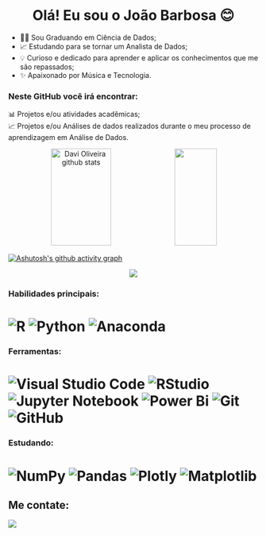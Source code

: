 <h1 align="center"> Olá! Eu sou o João Barbosa 😊 </h1>



- 👨‍💻 Sou Graduando em Ciência de Dados;
- 📈 Estudando para se tornar um Analista de Dados; 
- 💡 Curioso e dedicado para aprender e aplicar os conhecimentos que me são repassados;
- ✨ Apaixonado por Música e Tecnologia.

### Neste GitHub você irá encontrar:

📊 Projetos e/ou atividades acadêmicas;  
📈 Projetos e/ou Análises de dados realizados durante o meu processo de aprendizagem em Análise de Dados.  


<div align="center">  
  <img width="49%" height="195px" src="https://github-readme-stats-sigma-five.vercel.app/api?username=davibarbosabdj&show_icons=true&count_private=false&hide_border=true&title_color=4169e1&icon_color=4169e1&text_color=c9d1d9&bg_color=0d1117" alt="Davi Oliveira github stats" />
  <img width="41%" height="195px" src="https://github-readme-stats-sigma-five.vercel.app/api/top-langs/?username=davibarbosabdj&layout=compact&hide_border=true&title_color=4169e1&text_color=00bfbf&bg_color=0d1117"/>
</div>


[![Ashutosh's github activity graph](https://github-readme-activity-graph.vercel.app/graph?username=davibarbosabdj&bg_color=0d1117&color=4169e1&line=24292e&theme=tokyo-night&point=24292e&area=true&hide_border=true)](https://github.com/ashutosh00710/github-readme-activity-graph)

<p align="center">
  <img src="https://github-profile-trophy.vercel.app/?username=davibarbosabdj&theme=dracula&row=2&no-bg=true&column=3&margin-w=15&margin-h=15" />
</p>


### Habilidades principais:

![R](https://img.shields.io/badge/r-%23276DC3.svg?style=for-the-badge&logo=r&logoColor=white)
![Python](https://img.shields.io/badge/python-3670A0?style=for-the-badge&logo=python&logoColor=ffdd54)
![Anaconda](https://img.shields.io/badge/Anaconda-%2344A833.svg?style=for-the-badge&logo=anaconda&logoColor=white)
==============================================================================================================================================
### Ferramentas:
  
![Visual Studio Code](https://img.shields.io/badge/Visual%20Studio%20Code-0078d7.svg?style=for-the-badge&logo=visual-studio-code&logoColor=white) 
![RStudio](https://img.shields.io/badge/RStudio-4285F4?style=for-the-badge&logo=rstudio&logoColor=white)
![Jupyter Notebook](https://img.shields.io/badge/jupyter-%23FA0F00.svg?style=for-the-badge&logo=jupyter&logoColor=white)
![Power Bi](https://img.shields.io/badge/power_bi-F2C811?style=for-the-badge&logo=powerbi&logoColor=black)
![Git](https://img.shields.io/badge/git-%23F05033.svg?style=for-the-badge&logo=git&logoColor=white)
![GitHub](https://img.shields.io/badge/github-%23121011.svg?style=for-the-badge&logo=github&logoColor=white)
==============================================================================================================================================

 ### Estudando: 
![NumPy](https://img.shields.io/badge/numpy-%23013243.svg?style=for-the-badge&logo=numpy&logoColor=0D1117)
![Pandas](https://img.shields.io/badge/pandas-%23150458.svg?style=for-the-badge&logo=pandas&logoColor=0D1117)
![Plotly](https://img.shields.io/badge/Plotly-%233F4F75.svg?style=for-the-badge&logo=plotly&logoColor=0D1117)
![Matplotlib](https://img.shields.io/badge/Matplotlib-%23ffffff.svg?style=for-the-badge&logo=Matplotlib&logoColor=black)
==============================================================================================================================================
  
## Me contate:
<div>  
<a href="https://www.linkedin.com/in/joaodavi-ufc/" target="_blank"><img src="https://img.shields.io/badge/-linkedin-blue?style=for-the-badge&logo=linkedin&logoColor= branco"</a>
</div>
